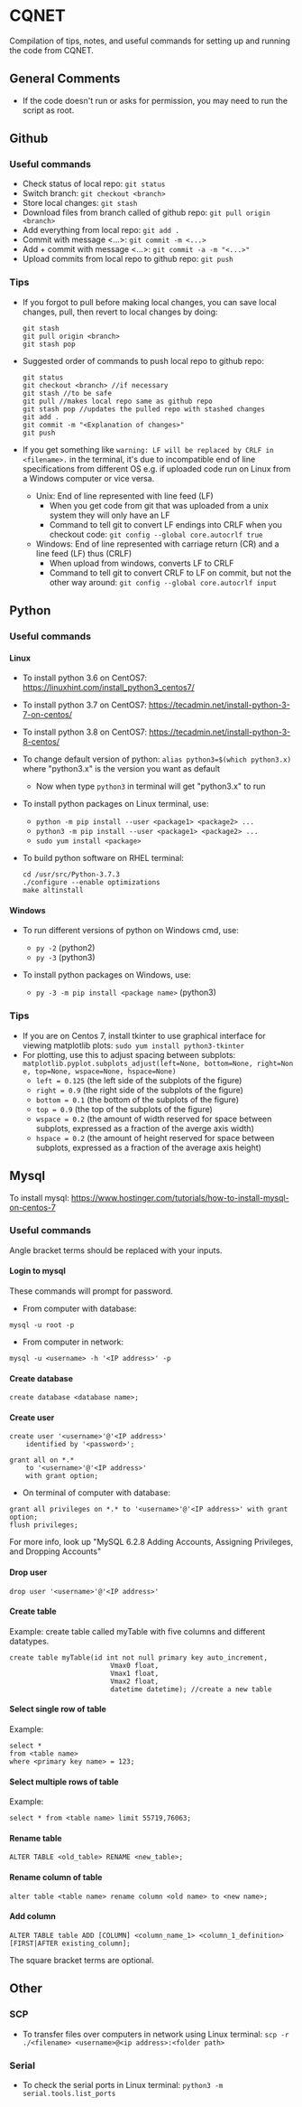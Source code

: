 # CQNET
Compilation of tips, notes, and useful commands for setting up and running the code from CQNET.

## General Comments
* If the code doesn't run or asks for permission, you may need to run the script as root.

## Github
### Useful commands
* Check status of local repo: `git status`
* Switch branch: `git checkout <branch>`
* Store local changes: `git stash`
* Download files from branch called <branch> of github repo: `git pull origin <branch>`
* Add everything from local repo: `git add .`
* Commit with message <...>: `git commit -m <...>`
* Add + commit with message <...>: `git commit -a -m "<...>"`
* Upload commits from local repo to github repo: `git push`

### Tips
* If you forgot to pull before making local changes, you can save local changes, pull,
then revert to local changes by doing:
	```
	git stash
	git pull origin <branch>
	git stash pop
	```
* Suggested order of commands to push local repo to github repo:
	```
	git status
	git checkout <branch> //if necessary
	git stash //to be safe
	git pull //makes local repo same as github repo
	git stash pop //updates the pulled repo with stashed changes
	git add .
	git commit -m "<Explanation of changes>"
	git push
	```

* If you get something like `warning: LF will be replaced by CRLF in <filename>.` in the terminal,
it's due to incompatible end of line specifications from different OS e.g. if uploaded code run on Linux
from a Windows computer or vice versa.
  - Unix: End of line represented with line feed (LF)
    - When you get code from git that was uploaded from a unix system they will only have an LF
    - Command to tell git to convert LF endings into CRLF
    when you checkout code: `git config --global core.autocrlf true`
  - Windows: End of line represented with carriage return (CR) and a line feed (LF) thus (CRLF)
    - When upload from windows, converts LF to CRLF
    - Command to tell git to convert CRLF to LF on commit,
    but not the other way around: `git config --global core.autocrlf input`


## Python
### Useful commands
#### Linux
* To install python 3.6 on CentOS7: https://linuxhint.com/install_python3_centos7/
* To install python 3.7 on CentOS7: https://tecadmin.net/install-python-3-7-on-centos/
* To install python 3.8 on CentOS7: https://tecadmin.net/install-python-3-8-centos/

* To change default version of python: `alias python3=$(which python3.x)` where "python3.x" is the version you want as default
	- Now when type `python3` in terminal will get "python3.x" to run

* To install python packages on Linux terminal, use:
	- `python -m pip install --user <package1> <package2> ...`
	- `python3 -m pip install --user <package1> <package2> ...`
	- `sudo yum install <package>`

* To build python software on RHEL terminal:
	```
	cd /usr/src/Python-3.7.3
	./configure --enable optimizations
	make altinstall
	```

#### Windows
* To run different versions of python on Windows cmd, use:
	* `py -2` (python2)
	* `py -3` (python3)

* To install python packages on Windows, use:
	- `py -3 -m pip install <package name>` (python3)

### Tips
* If you are on Centos 7, install tkinter to use graphical interface for viewing matplotlib plots:
`sudo yum install python3-tkinter`
* For plotting, use this to adjust spacing between subplots: `matplotlib.pyplot.subplots_adjust(left=None, bottom=None, right=None, top=None, wspace=None, hspace=None)`
	- `left = 0.125` (the left side of the subplots of the figure)
	- `right = 0.9`  (the right side of the subplots of the figure)
	- `bottom = 0.1` (the bottom of the subplots of the figure)
	- `top = 0.9` (the top of the subplots of the figure)
	- `wspace = 0.2` (the amount of width reserved for space between subplots, expressed as a fraction of the averge axis width)
	- `hspace = 0.2` (the amount of height reserved for space between subplots, expressed as a fraction of the average axis height)

## Mysql
To install mysql: https://www.hostinger.com/tutorials/how-to-install-mysql-on-centos-7
### Useful commands

Angle bracket terms should be replaced with your inputs.

#### Login to mysql
These commands will prompt for password.

* From computer with database:
```
mysql -u root -p
```

* From computer in network:
```
mysql -u <username> -h '<IP address>' -p
```


#### Create database
```create database <database name>;```

#### Create user
```
create user '<username>'@'<IP address>'
	identified by '<password>';

grant all on *.*
	to '<username>'@'<IP address>'  
	with grant option;
```
* On terminal of computer with database:

```
grant all privileges on *.* to '<username>'@'<IP address>' with grant option;
flush privileges;
```

For more info, look up "MySQL 6.2.8 Adding Accounts, Assigning Privileges, and Dropping Accounts"
#### Drop user

```
drop user '<username>'@'<IP address>'
```


#### Create table
Example: create table called myTable with five columns and different datatypes.

```
create table myTable(id int not null primary key auto_increment,
                         Vmax0 float,
                         Vmax1 float,
                         Vmax2 float,
                         datetime datetime); //create a new table
```

#### Select single row of table
Example:

```
select *
from <table name>
where <primary key name> = 123;
```


#### Select multiple rows of table
Example:

```
select * from <table name> limit 55719,76063;
```

#### Rename table
```
ALTER TABLE <old_table> RENAME <new_table>;
```


#### Rename column of table

```
alter table <table name> rename column <old name> to <new name>;
```

#### Add column

```
ALTER TABLE table ADD [COLUMN] <column_name_1> <column_1_definition> [FIRST|AFTER existing_column];
```
The square bracket terms are optional.

## Other
### SCP
* To transfer files over computers in network using Linux terminal: `scp -r ./<filename> <username>@<ip address>:<folder path>`
### Serial
* To check the serial ports in Linux terminal: `python3 -m serial.tools.list_ports`
